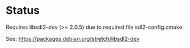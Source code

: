 # Status

Requires libsdl2-dev (>= 2.0.5) due to required file sdl2-config.cmake.

See: https://packages.debian.org/stretch/libsdl2-dev
